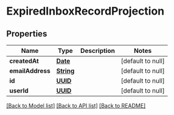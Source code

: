 # ExpiredInboxRecordProjection
## Properties

Name | Type | Description | Notes
------------ | ------------- | ------------- | -------------
**createdAt** | [**Date**](DateTime) |  | [default to null]
**emailAddress** | [**String**](string) |  | [default to null]
**id** | [**UUID**](UUID) |  | [default to null]
**userId** | [**UUID**](UUID) |  | [default to null]

[[Back to Model list]](../README#documentation-for-models) [[Back to API list]](../README#documentation-for-api-endpoints) [[Back to README]](../README)

